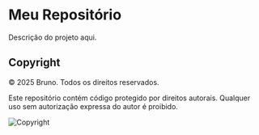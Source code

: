 # Meu Repositório

Descrição do projeto aqui.

## Copyright

© 2025 Bruno. Todos os direitos reservados.

Este repositório contém código protegido por direitos autorais. 
Qualquer uso sem autorização expressa do autor é proibido.

![Copyright](https://img.shields.io/badge/Copyright-2025%20Bruno-red)
